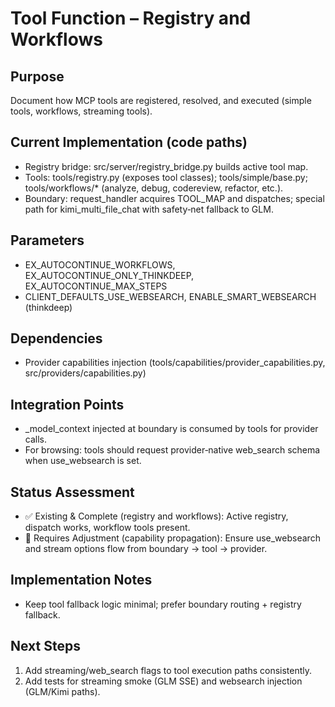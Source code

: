 # Tool Function – Registry and Workflows

## Purpose
Document how MCP tools are registered, resolved, and executed (simple tools, workflows, streaming tools).

## Current Implementation (code paths)
- Registry bridge: src/server/registry_bridge.py builds active tool map.
- Tools: tools/registry.py (exposes tool classes); tools/simple/base.py; tools/workflows/* (analyze, debug, codereview, refactor, etc.).
- Boundary: request_handler acquires TOOL_MAP and dispatches; special path for kimi_multi_file_chat with safety‑net fallback to GLM.

## Parameters
- EX_AUTOCONTINUE_WORKFLOWS, EX_AUTOCONTINUE_ONLY_THINKDEEP, EX_AUTOCONTINUE_MAX_STEPS
- CLIENT_DEFAULTS_USE_WEBSEARCH, ENABLE_SMART_WEBSEARCH (thinkdeep)

## Dependencies
- Provider capabilities injection (tools/capabilities/provider_capabilities.py, src/providers/capabilities.py)

## Integration Points
- _model_context injected at boundary is consumed by tools for provider calls.
- For browsing: tools should request provider‑native web_search schema when use_websearch is set.

## Status Assessment
- ✅ Existing & Complete (registry and workflows): Active registry, dispatch works, workflow tools present.
- 🔧 Requires Adjustment (capability propagation): Ensure use_websearch and stream options flow from boundary → tool → provider.

## Implementation Notes
- Keep tool fallback logic minimal; prefer boundary routing + registry fallback.

## Next Steps
1) Add streaming/web_search flags to tool execution paths consistently.
2) Add tests for streaming smoke (GLM SSE) and websearch injection (GLM/Kimi paths).

